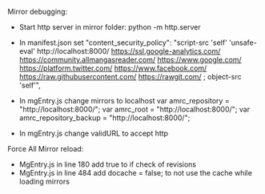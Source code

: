 Mirror debugging:

- Start http server in mirror folder: python -m http.server

- In manifest.json set "content_security_policy": "script-src 'self' 'unsafe-eval' http://localhost:8000/ https://ssl.google-analytics.com/  https://community.allmangasreader.com/ https://www.google.com/ https://platform.twitter.com/ https://www.facebook.com/ https://raw.githubusercontent.com/ https://rawgit.com/ ; object-src 'self'",

- In mgEntry.js change mirrors to localhost
    var amrc_repository = "http://localhost:8000/";
    var amrc_root = "http://localhost:8000/";
    var amrc_repository_backup = "http://localhost:8000/";

- In mgEntry.js change validURL to accept http

Force All Mirror reload:
- MgEntry.js in line 180 add true to if check of revisions
- MgEntry.js in line 484 add docache = false; to not use the cache while loading mirrors